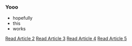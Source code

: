 
### Yooo

- hopefully
- this 
- works

[Read Article 2](articles/article-2.md)
[Read Article 3](articles/article-3.md)
[Read Article 4](articles/article-4.md)
[Read Article 5](articles/article-5.md)
